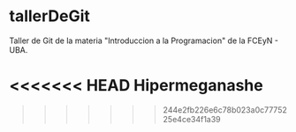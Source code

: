 # tallerDeGit

Taller de Git de la materia "Introduccion a la Programacion" de la FCEyN - UBA.

<<<<<<< HEAD
Hipermeganashe
=======

>>>>>>> 244e2fb226e6c78b023a0c7775225e4ce34f1a39
